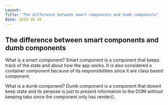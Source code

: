 ```yaml
---
Layout:
Title: "The difference between smart components and dumb components"
Date: 2019-10-10
---
```


## The difference between smart components and dumb components

What is a smart component?
Smart component is a component that keeps track of the state and about how the app works.
It is also considered a container component because of its responsibilities since it are class based component.

What is a dumb component?
Dumb component is a component that doesnt keep state and its perpose is just to present information to the DOM without keeping tabs since the component only has render().
